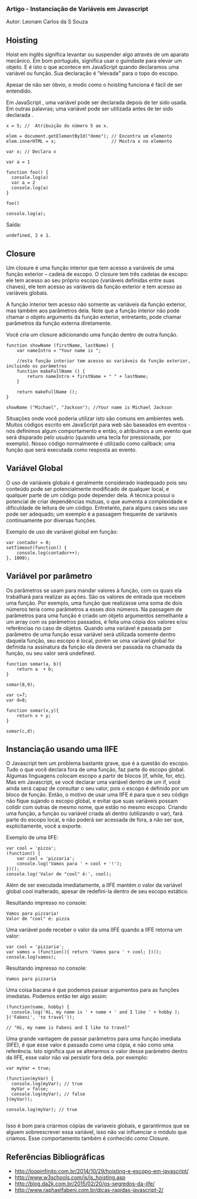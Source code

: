 ### Artigo - Instanciação de Variáveis em Javascript


Autor: Leonam Carlos da S Souza



## Hoisting


Hoist em inglês significa levantar ou suspender algo através de um aparato mecânico. Em bom português, significa usar o guindaste para elevar um objeto. E é isto o que acontece em JavaScript quando declaramos uma variável ou função. Sua declaração é “elevada” para o topo do escopo.

Apesar de não ser óbvio, o modo como o hoisting funciona é fácil de ser entendido. 

Em JavaScript , uma variável pode ser declarada depois de ter sido usada.
Em outras palavras; uma variável pode ser utilizada antes de ter sido declarada .


```
x = 5; //  Atribuição do número 5 ao x.

elem = document.getElementById("demo"); // Encontra um elemento
elem.innerHTML = x;                     // Mostra x no elemento

var x; // Declara x

```



```
var a = 1

function foo() {
  console.log(a)
  var a = 2
  console.log(a)
}

foo()

console.log(a);

```


Saída: 

```
undefined, 2 e 1.

```

## Closure


Um closure é uma função interior que tem acesso a variáveis de uma função exterior – cadeia de escopo. O closure tem três cadeias de escopo: ele tem acesso ao seu próprio escopo (variáveis definidas entre suas chaves), ele tem acesso as variáveis da função exterior e tem acesso as variáveis globais.

A função interior tem acesso não somente as variáveis da função exterior, mas também aos parâmetros dela. Note que a função interior não pode chamar o objeto arguments da função exterior, entretanto, pode chamar parâmetros da função externa diretamente.

Você cria um closure adicionando uma função dentro de outra função.



```
function showName (firstName, lastName) {
    var nameIntro = "Your name is ";
 
    //esta função interior tem acesso as variáveis da função exterior, incluindo os parâmetros
    function makeFullName () {
        return nameIntro + firstName + " " + lastName;
    }
 
    return makeFullName ();
}
 
showName ("Michael", "Jackson"); //Your name is Michael Jackson

```
Situações onde você poderia utilizar isto são comuns em ambientes web. Muitos códigos escrito em JavaScript para web são baseados em eventos - nós definimos algum comportamento e então, o atribuimos a um evento que será disparado pelo usuário (quando uma tecla for pressionada, por exemplo). Nosso código normalmente é utilizado como callback: uma função que será executada como resposta ao evento.

## Variável Global

O uso de variáveis globais é geralmente considerado inadequado pois seu conteúdo pode ser potencialmente modificado de qualquer local, e qualquer parte de um código pode depender dela. A técnica possui o potencial de criar dependências mútuas, o que aumenta a complexidade e dificuldade de leitura de um código. Entretanto, para alguns casos seu uso pode ser adequado; um exemplo é a passagem frequente de variáveis continuamente por diversas funções.

Exemplo de uso de variável global em função:

```
var contador = 0;
setTimeout(function() {
    console.log(contador++);
}, 1000);

```
## Variável por parâmetro

Os parâmetros se usam para mandar valores à função, com os quais ela trabalhará para realizar as ações. São os valores de entrada que recebem uma função. Por exemplo, uma função que realizasse uma soma de dois números teria como parâmetros a esses dois números.
Na passagem de parâmetros para uma função é criado um objeto argumentos semelhante a um array com os parâmetros passados, é feita uma cópia dos valores e/ou referências no caso de objetos. 
Quando uma variável é passada por parâmetro de uma função essa variável será utilizada somente dentro daquela função, seu escopo é local, porém se uma variável global for definida na assinatura da função ela deverá ser passada na chamada da função, ou seu valor será undefined. 


```
function somar(a, b){
    return a  + b;
}

somar(8,9);

```

```
var c=7;
var d=8;

function somar(x,y){
    return x + y;
}

somar(c,d);

```

## Instanciação usando uma IIFE

O Javascript tem um problema bastante grave, que é a questão do escopo. Tudo o que você declara fora de uma função, faz parte do escopo global. Algumas linguagens colocam escopo a partir de blocos (if, while, for, etc). Mas em Javascript, se você declarar uma variável dentro de um if, você ainda será capaz de consultar o seu valor, pois o escopo é definido por um bloco de função.
Então, o motivo de usar uma IIFE é para que o seu código não fique sujando o escopo global, e evitar que suas variáveis possam colidir com outras de mesmo nome, que estão no mesmo escopo.
Criando uma função, a função ou variável criada ali dentro (utilizando o var), fará parte do escopo local, e não poderá ser acessada de fora, a não ser que, explicitamente, você a exporte.

Exemplo de uma IIFE:

```
var cool = 'pizza';
(function() {
    var cool = 'pizzaria';
    console.log('Vamos para ' + cool + '!');
})();
console.log('Valor de "cool" é:', cool);

```
Além de ser executada imediatamente, a IIFE mantém o valor da variável global cool inalterado, apesar de redefini-la dentro de seu escopo estático.

Resultando impresso no console:

```
Vamos para pizzaria!
Valor de "cool" é: pizza

```
Uma variável pode receber o valor da uma IIFE quando a IIFE retorna um valor:

```
var cool = 'pizzaria';
var vamos = (function(){ return 'Vamos para ' + cool; })();
console.log(vamos);

```
Resultando  impresso no console:

```
Vamos para pizzaria

```
Uma coisa bacana é que podemos passar argumentos para as funções imediatas. Podemos então ter algo assim:

```
(function(name, hobby) {
  console.log('Hi, my name is ' + name + ' and I like ' + hobby );
}('Fabeni', 'to travel'));

// "Hi, my name is Fabeni and I like to travel"

```
Uma grande vantagem de passar parâmetros para uma função imediata (IIFE), é que esse valor é passado como uma cópia, e não como uma referência. Isto significa que se alterarmos o valor desse parâmetro dentro da IIFE, esse valor não vai persistir fora dela. por exemplo:

```
var myVar = true;

(function(myVar) {
  console.log(myVar); // true
  myVar = false;
  console.log(myVar); // false
}(myVar));

console.log(myVar); // true


```

Isso é bom para criarmos cópias de variaveis globais, e garantirmos que se alguem sobreescrever essa variável, isso não vai influenciar o módulo que criamos. Esse comportamento também é conhecido como Closure.



## Referências Bibliográficas

* http://loopinfinito.com.br/2014/10/29/hoisting-e-escopo-em-javascript/
* http://www.w3schools.com/js/js_hoisting.asp
* http://blog.da2k.com.br/2015/02/20/os-segredos-da-iife/
* http://www.raphaelfabeni.com.br/dicas-rapidas-javascript-2/



